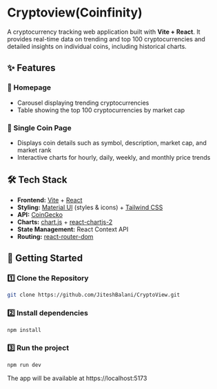 
# Cryptoview(Coinfinity)  

A cryptocurrency tracking web application built with **Vite + React**. It provides real-time data on trending and top 100 cryptocurrencies and detailed insights on individual coins, including historical charts.  

## ✨ Features  

### 📌 Homepage  
- Carousel displaying trending cryptocurrencies  
- Table showing the top 100 cryptocurrencies by market cap  

### 📌 Single Coin Page  
- Displays coin details such as symbol, description, market cap, and market rank  
- Interactive charts for hourly, daily, weekly, and monthly price trends  

## 🛠️ Tech Stack  

- **Frontend:** [Vite](https://vitejs.dev/) + [React](https://react.dev/)  
- **Styling:** [Material UI](https://mui.com/) (styles & icons) + [Tailwind CSS](https://tailwindcss.com/)  
- **API:** [CoinGecko](https://www.coingecko.com/en/api)  
- **Charts:** [chart.js](https://www.chartjs.org/) + [react-chartjs-2](https://react-chartjs-2.js.org/)  
- **State Management:** React Context API  
- **Routing:** [react-router-dom](https://reactrouter.com/en/main)  

## 🚀 Getting Started  

### 1️⃣ Clone the Repository  

```bash
git clone https://github.com/JiteshBalani/CryptoView.git
```

### 2️⃣ Install dependencies 

```bash
npm install
```

### 3️⃣ Run the project

```bash
npm run dev
```

The app will be available at https://localhost:5173
